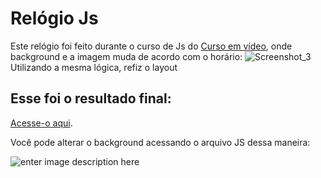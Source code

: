 # Relógio Js
Este relógio foi feito durante o curso de Js do [Curso em vídeo](https://www.youtube.com/playlist?list=PLHz_AreHm4dlsK3Nr9GVvXCbpQyHQl1o1), onde background e a imagem muda de acordo com o horário: ![Screenshot_3](https://user-images.githubusercontent.com/58481753/99750774-bd6ba280-2abf-11eb-95b9-2200ac7f060f.png)
 Utilizando a mesma lógica, refiz o layout
 ## Esse foi o resultado final:
 [Acesse-o aqui](dsfs).
 
 Você pode alterar o background acessando o arquivo JS dessa maneira:
 
 ![enter image description here](http://g.recordit.co/cB48T6BHcG.gif)
